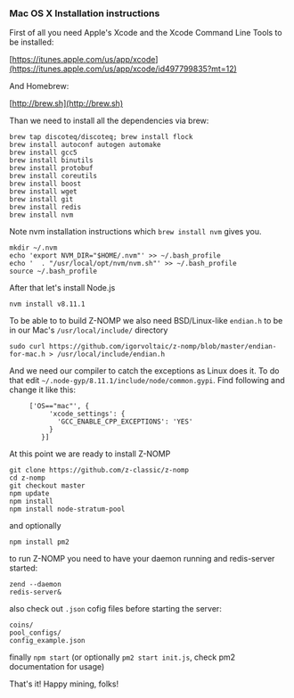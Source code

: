 ### Mac OS X Installation instructions

First of all you need Apple's Xcode and the Xcode Command Line Tools to be installed:

[https://itunes.apple.com/us/app/xcode](https://itunes.apple.com/us/app/xcode/id497799835?mt=12)

And Homebrew:

[http://brew.sh](http://brew.sh)


Than we need to install all the dependencies via brew:
```shell
brew tap discoteq/discoteq; brew install flock
brew install autoconf autogen automake
brew install gcc5
brew install binutils
brew install protobuf
brew install coreutils
brew install boost
brew install wget
brew install git
brew install redis
brew install nvm
```

Note nvm installation instructions which `brew install nvm` gives you. 
```shell
mkdir ~/.nvm
echo 'export NVM_DIR="$HOME/.nvm"' >> ~/.bash_profile
echo '  . "/usr/local/opt/nvm/nvm.sh"' >> ~/.bash_profile
source ~/.bash_profile
```

After that let's install Node.js 
```shell
nvm install v8.11.1
```

To be able to to build Z-NOMP we also need BSD/Linux-like `endian.h` to be in our Mac's `/usr/local/include/` directory
```shell
sudo curl https://github.com/igorvoltaic/z-nomp/blob/master/endian-for-mac.h > /usr/local/include/endian.h
```

And we need our compiler to catch the exceptions as Linux does it. To do that edit `~/.node-gyp/8.11.1/include/node/common.gypi`. Find following and change it like this:
```shell
     ['OS=="mac"', {
          'xcode_settings': {
            'GCC_ENABLE_CPP_EXCEPTIONS': 'YES'
          }
        }]
```

At this point we are ready to install Z-NOMP 
```shell
git clone https://github.com/z-classic/z-nomp
cd z-nomp
git checkout master
npm update
npm install
npm install node-stratum-pool
```

and optionally
```shell
npm install pm2
```

to run Z-NOMP you need to have your daemon running and redis-server started:
```shell
zend --daemon
redis-server&
```

also check out `.json` cofig files before starting the server: 
```shell
coins/
pool_configs/
config_example.json
```

finally `npm start` (or optionally `pm2 start init.js`, check pm2 documentation for usage) 

That's it! Happy mining, folks!
